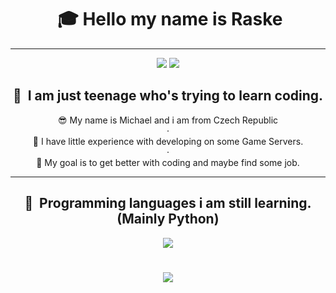 <div align="center">
<h1> &nbsp;🎓 Hello my name is Raske</h2> 
</div>

---

<div align="center">
    <img src="https://img.shields.io/badge/STUDENT-%E2%9C%AA-blueviolet?style=for-the-badge&logo=appveyor"/>
    <img src="https://img.shields.io/badge/NOT%20EXPERIENCED%20DEV-%E2%9C%AA-ff69b4?style=for-the-badge&logo=appveyor"/>
</div>

<div align="center">
<h2> 🧤 &nbsp;I am just teenage who's trying to learn coding.</h2> 
</div>


<div align="center">  😎 My name is Michael and i am from Czech Republic</div>
<div align="center">  ·</div>
<div align="center">  🎈 I have little experience with developing on some Game Servers.</div>
<div align="center">  ·</div>
<div align="center">  🥅 My goal is to get better with coding and maybe find some job.</div>

---

<div align="center">
<h2> 🚀 &nbsp;Programming languages i am still learning. (Mainly Python)</h2> 
</div>

<p align="center">

<div align="center">
    <img src="https://skillicons.dev/icons?i=js,css,py" />
</div>

<h1 align="center">
    <img src="https://readme-typing-svg.herokuapp.com/?font=Righteous&size=35&color=F75858&center=true&vCenter=true&width=500&height=70&duration=4000&lines=Thanks+for+visiting+my+page!👋;" />
</h1>
